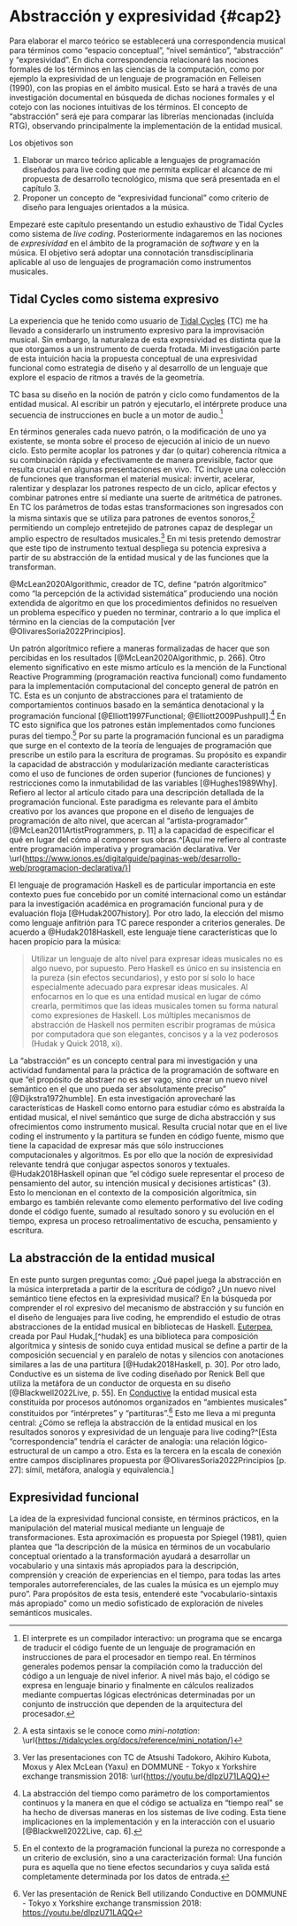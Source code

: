 # Abstracción y expresividad  {#cap2}

Para elaborar el marco teórico se establecerá una correspondencia musical para términos como “espacio conceptual”, “nivel semántico”, “abstracción” y “expresividad”. En dicha correspondencia relacionaré las nociones formales de los términos en las ciencias de la computación, como por ejemplo la expresividad de un lenguaje de programación en Felleisen (1990), con las propias en el ámbito musical. Esto se hará a través de una investigación documental en búsqueda de dichas nociones formales y el cotejo con las nociones intuitivas de los términos. El concepto de “abstracción” será eje para comparar las librerías mencionadas (incluída RTG), observando principalmente la implementación de la entidad musical.

Los objetivos son
1. Elaborar un marco teórico aplicable a lenguajes de programación diseñados para live coding que me permita explicar el alcance de mi propuesta de desarrollo tecnológico, misma que será presentada en el capítulo 3.
1. Proponer un concepto de “expresividad funcional” como criterio de diseño para lenguajes orientados a la música.


Empezaré este capítulo presentando un estudio exhaustivo de Tidal Cycles como sistema de _live coding_. Posteriormente indagaremos en las nociones de _expresividad_ en el ámbito de la programación de _software_ y en la música. El objetivo será adoptar una connotación transdisciplinaria aplicable al uso de lenguajes de programación como instrumentos musicales.


## Tidal Cycles como sistema expresivo

La experiencia que he tenido como usuario de [Tidal Cycles](https://tidalcycles.org) (TC) me ha llevado a considerarlo un instrumento expresivo para la improvisación musical. Sin embargo, la naturaleza de esta expresividad es distinta que la que otorgamos a un instrumento de cuerda frotada. Mi investigación parte de esta intuición hacia la propuesta conceptual de una expresividad funcional como estrategia de diseño y al desarrollo de un lenguaje que explore el espacio de ritmos a través de la geometría.

TC basa su diseño en la noción de patrón y ciclo como fundamentos de la entidad musical. 
Al escribir un patrón y ejecutarlo, el intérprete produce una secuencia de instrucciones en bucle a un motor de audio.[^interprete]

[^interprete]: El interprete es un compilador interactivo: un programa que se encarga de traducir el código fuente de un lenguaje de programación en instrucciones de para el procesador en tiempo real. En términos generales podemos pensar la compilación como la traducción del código a un lenguaje de nivel inferior. A nivel más bajo, el código se expresa en lenguaje binario y finalmente en cálculos realizados mediante compuertas lógicas electrónicas determinadas por un conjunto de instrucción que dependen de la arquitectura del procesador.

En términos generales cada nuevo patrón, o la modificación de uno ya existente, se monta sobre el proceso de ejecución al inicio de un nuevo ciclo. 
Esto permite acoplar los patrones y dar (o quitar) coherencia rítmica a su combinación rápida y efectivamente de manera previsible, factor que resulta crucial en algunas presentaciones en vivo.
TC incluye una colección de funciones que transforman el material musical:
invertir, acelerar, ralentizar y desplazar los patrones respecto de un ciclo, aplicar efectos y combinar patrones entre sí mediante una suerte de aritmética de patrones.
En TC los parámetros de todas estas transformaciones son ingresados con la misma sintaxis que se utiliza para patrones de eventos sonoros,[^mininotation] permitiendo un complejo entretejido de patrones capaz de desplegar un amplio espectro de resultados musicales.[^ejemplosTC]
En mi tesis pretendo demostrar que este tipo de instrumento textual despliega su potencia expresiva a partir de su abstracción de la entidad musical y de las funciones que la transforman. 

[^mininotation]: A esta sintaxis se le conoce como _mini-notation_: \url{https://tidalcycles.org/docs/reference/mini_notation/}

[^ejemplosTC]: Ver las presentaciones con TC de Atsushi Tadokoro, Akihiro Kubota, Moxus y Alex McLean (Yaxu) en DOMMUNE - Tokyo x Yorkshire exchange transmission 2018: \url{https://youtu.be/dIpzU71LAQQ}

@McLean2020Algorithmic, creador de TC, define “patrón algorítmico” como “la percepción de la actividad sistemática” produciendo una noción extendida de algoritmo en que los procedimientos definidos no resuelven un problema específico y pueden no terminar, contrario a lo que implica el término en la ciencias de la computación [ver @OlivaresSoria2022Principios].

Un patrón algorítmico refiere a maneras formalizadas de hacer que son percibidas en los resultados [@McLean2020Algorithmic, p. 266].
Otro elemento significativo en este mismo artículo es la mención de la Functional Reactive Programming (programación reactiva funcional) como fundamento para la implementación computacional del concepto general de patrón en TC. Esta es un conjunto de abstracciones para el tratamiento de comportamientos continuos basado en la semántica denotacional y la programación funcional [@Elliott1997Functional; @Elliott2009Pushpull].[^absTiempo] En TC esto significa que los patrones están implementados como funciones puras del tiempo.[^pureza] Por su parte la programación funcional es un paradigma que surge en el contexto de la teoría de lenguajes de programación que prescribe un estilo para la escritura de programas. Su propósito es expandir la capacidad de abstracción y modularización mediante características como el uso de funciones de orden superior (funciones de funciones) y restricciones como la inmutabilidad de las variables [@Hughes1989Why]. Refiero al lector al artículo citado para una descripción detallada de la programación funcional. Este paradigma es relevante para el ámbito creativo por los avances que propone en el diseño de lenguajes de programación de alto nivel, que acercan al “artista-programador” [@McLean2011ArtistProgrammers, p. 11] a la capacidad de especificar el qué en lugar del cómo al componer sus obras.^[Aquí me refiero al contraste entre programación imperativa y programación declarativa. Ver \url{https://www.ionos.es/digitalguide/paginas-web/desarrollo-web/programacion-declarativa/}]

[^absTiempo]: La abstracción del tiempo como parámetro de los comportamientos continuos y la manera en que el código se actualiza en “tiempo real” se ha hecho de diversas maneras en los sistemas de live coding. Esta tiene implicaciones en la implementación y en la interacción con el usuario [@Blackwell2022Live, cap. 6].

[^pureza]: En el contexto de la programación funcional la pureza no corresponde a un criterio de exclusión, sino a una caracterización formal: Una función pura es aquella que no tiene efectos secundarios y cuya salida está completamente determinada por los datos de entrada.

El lenguaje de programación Haskell es de particular importancia en este contexto pues fue concebido por un comité internacional como un estándar para la investigación académica en programación funcional pura y de evaluación floja [@Hudak2007history]. Por otro lado, la elección del mismo como lenguaje anfitrión para TC parece responder a criterios generales. De acuerdo a @Hudak2018Haskell, este lenguaje tiene características que lo hacen propicio para la música: 

>Utilizar un lenguaje de alto nivel para expresar ideas musicales no es algo nuevo, por supuesto. Pero Haskell es único en su insistencia en la pureza (sin efectos secundarios), y esto por sí solo lo hace especialmente adecuado para expresar ideas musicales. Al enfocarnos en lo que es una entidad musical en lugar de cómo crearla, permitimos que las ideas musicales tomen su forma natural como expresiones de Haskell. Los múltiples mecanismos de abstracción de Haskell nos permiten escribir programas de música por computadora que son elegantes, concisos y a la vez poderosos (Hudak y Quick 2018, xi).

La “abstracción” es un concepto central para mi investigación y una actividad fundamental para la práctica de la programación de software en que “el propósito de abstraer no es ser vago, sino crear un nuevo nivel semántico en el que uno pueda ser absolutamente preciso” [@Dijkstra1972humble]. En esta investigación aprovecharé las características de Haskell como entorno para estudiar cómo es abstraída la entidad musical, el nivel semántico que surge de dicha abstracción y sus ofrecimientos como instrumento musical. 
Resulta crucial notar que en el live coding el instrumento y la partitura se funden en código fuente, mismo que tiene la capacidad de expresar más que sólo instrucciones computacionales y algoritmos. Es por ello que la noción de expresividad relevante tendrá que conjugar aspectos sonoros y textuales. @Hudak2018Haskell opinan que “el código suele representar el proceso de pensamiento del autor, su intención musical y decisiones artísticas” (3). Esto lo mencionan en el contexto de la composición algorítmica, sin embargo es también relevante como elemento performativo del live coding donde el código fuente, sumado al resultado sonoro y su evolución en el tiempo, expresa un proceso retroalimentativo de escucha, pensamiento y escritura.

## La abstracción de la entidad musical

En este punto surgen preguntas como: ¿Qué papel juega la abstracción en la música interpretada a partir de la escritura de código? ¿Un nuevo nivel semántico tiene efectos en la expresividad musical?
En la búsqueda por comprender el rol expresivo del mecanismo de abstracción y su función en el diseño de lenguajes para live coding, he emprendido el estudio de otras abstracciones de la entidad musical en bibliotecas de Haskell. [Euterpea](https://www.euterpea.com/), creada por Paul Hudak,[^hudak] es una biblioteca para composición algorítmica y síntesis de sonido cuya entidad musical se define a partir de la composición secuencial y en paralelo de notas y silencios con anotaciones similares a las de una partitura [@Hudak2018Haskell, p. 30]. Por otro lado, Conductive es un sistema de live coding diseñado por Renick Bell que utiliza la metáfora de un conductor de orquesta en su diseño [@Blackwell2022Live, p. 55]. En [Conductive](https://hackage.haskell.org/package/conductive-base/) la entidad musical esta constituída por procesos autónomos organizados en “ambientes musicales” constituidos por “intérpretes” y “partituras”.[^renick] Esto me lleva a mi pregunta central: ¿Cómo se refleja la abstracción de la entidad musical en los resultados sonoros y expresividad de un lenguaje para live coding?^[Esta “correspondencia” tendría el carácter de analogía: una relación lógico-estructural de un campo a otro. Esta es la tercera en la escala de conexión entre campos disciplinares propuesta por @OlivaresSoria2022Principios [p. 27]: símil, metáfora, analogía y equivalencia.]

[^ĥudak]: Paul Hudak fue, junto como Philip Wadler, el editor en jefe del primer reporte del lenguaje Haskell en 1990 [@Hudak2007history]. Además de científico de la computación, Hudak era un intérprete de jazz interesado en la composición de música por computadora. Su libro “The Haskell School of Music” fue publicado póstumamente tras su muerte en 2015.

[^renick]: Ver las presentación de Renick Bell utilizando Conductive en DOMMUNE - Tokyo x Yorkshire exchange transmission 2018: https://youtu.be/dIpzU71LAQQ

## Expresividad funcional

La idea de la expresividad funcional consiste, en términos prácticos, en la manipulación del material musical mediante un lenguaje de transformaciones. Esta aproximación es propuesta por Spiegel (1981), quien plantea que “la descripción de la música en términos de un vocabulario conceptual orientado a la transformación ayudará a desarrollar un vocabulario y una sintaxis más apropiados para la descripción, comprensión y creación de experiencias en el tiempo, para todas las artes temporales autorreferenciales, de las cuales la música es un ejemplo muy puro”. Para propósitos de esta tesis, entenderé este “vocabulario-sintaxis más apropiado” como un medio sofisticado de exploración de niveles semánticos musicales.
